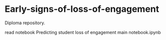 # Early-signs-of-loss-of-engagement
Diploma repository. 

read notebook Predicting student loss of engagement main notebook.ipynb
